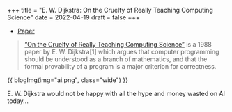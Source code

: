 +++
title = "E. W. Dijkstra: On the Cruelty of Really Teaching Computing Science"
date = 2022-04-19
draft = false
+++
- [Paper](https://www.cs.utexas.edu/~EWD/transcriptions/EWD10xx/EWD1036.html)

> [“On the Cruelty of Really Teaching Computing Science”](https://en.wikipedia.org/wiki/On_the_Cruelty_of_Really_Teaching_Computer_Science) is a 1988 paper by E. W. Dijkstra[1] which argues that computer programming should be understood as a branch of mathematics, and that the formal provability of a program is a major criterion for correctness.

{{ blogImg(img="ai.png", class="wide") }}

E. W. Dijkstra would not be happy with all the hype and money wasted on AI today...
